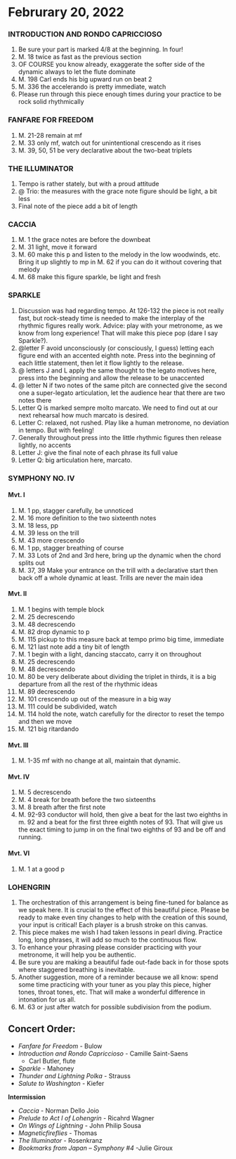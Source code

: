 # Februrary 20, 2022

### INTRODUCTION AND RONDO CAPRICCIOSO
1.  Be sure your part is marked 4/8 at the beginning.  In four!
2.  M. 18 twice as fast as the previous section
3.  OF COURSE you know already, exaggerate the softer side of the dynamic always to let the flute dominate
4.  M. 198 Carl ends his big upward run on beat 2
5.  M. 336 the accelerando is pretty immediate, watch
7.  Please run through this piece enough times during your practice to be rock solid rhythmically 

### FANFARE FOR FREEDOM
1.  M. 21-28 remain at mf
2.  M. 33 only mf, watch out for unintentional crescendo as it rises
1.  M. 39, 50, 51 be very declarative about the two-beat triplets

### THE ILLUMINATOR
1.  Tempo is rather stately, but with a proud attitude
2.  @ Trio: the measures with the grace note figure should be light, a bit less
3.  Final note of the piece add a bit of length

### CACCIA
1.  M. 1 the grace notes are before the downbeat
2.  M. 31 light, move it forward
3.  M. 60 make this p and listen to the melody in the low woodwinds, etc.  Bring it up slightly to mp in M. 62 if you can do it without covering that melody
4.  M. 68 make this figure sparkle, be light and fresh

### SPARKLE
1.  Discussion was had regarding tempo.  At 126-132 the piece is not really fast, but rock-steady time is needed to make the interplay of the rhythmic figures really work.  Advice:  play with your metronome, as we know from long experience!  That will make this piece pop (dare I say Sparkle?).  
2.  @letter F avoid unconsciously (or consciously, I guess) letting each figure end with an accented eighth note.  Press into the beginning of each little statement, then let it flow lightly to the release.  
3.  @ letters J and L apply the same thought to the legato motives here, press into the beginning and allow the release to be unaccented
4.  @ letter N if two notes of the same pitch are connected give the second one a super-legato articulation, let the audience hear that there are two notes there
5.  Letter Q is marked sempre molto marcato.  We need to find out at our next rehearsal how much marcato is desired.  
1. Letter C: relaxed, not rushed.  Play like a human metronome, no deviation in tempo.  But with feeling!
2.  Generally throughout press into the little rhythmic figures then release lightly, no accents
3.  Letter J:  give the final note of each phrase its full value
4.  Letter Q:  big articulation here, marcato.  

### SYMPHONY NO. IV
#### Mvt. I
1.  M. 1 pp, stagger carefully, be unnoticed
2.  M. 16 more definition to the two sixteenth notes
3.  M. 18 less, pp
4.  M. 39 less on the trill
5.  M. 43 more crescendo
1.  M. 1 pp, stagger breathing of course
2.  M. 33 Lots of 2nd and 3rd here, bring up the dynamic when the chord splits out
3.  M. 37, 39 Make your entrance on the trill with a declarative start then back off a whole dynamic at least.  Trills are never the main idea
#### Mvt. II
1.  M. 1 begins with temple block
2.  M. 25 decrescendo
3.  M. 48 decrescendo
4.  M. 82 drop dynamic to p
5.  M. 115 pickup to this measure back at tempo primo big time, immediate
6.  M. 121 last note add a tiny bit of length
1.  M. 1 begin with a light, dancing staccato, carry it on throughout
2.  M. 25 decrescendo
3.  M. 48 decrescendo
4.  M. 80 be very deliberate about dividing the triplet in thirds, it is a big departure from all the rest of the rhythmic ideas
5.  M. 89 decrescendo
6.  M. 101 crescendo up out of the measure in a big way
7.  M. 111 could be subdivided, watch
8.  M. 114 hold the note, watch carefully for the director to reset the tempo and then we move
9.  M. 121 big ritardando
#### Mvt. III
1.  M. 1-35 mf with no change at all, maintain that dynamic.  
#### Mvt. IV
1.  M. 5 decrescendo
1.  M. 4 break for breath before the two sixteenths
2.  M. 8 breath after the first note
3.  M. 92-93 conductor will hold, then give a beat for the last two eighths in m. 92 and a beat for the first three eighth notes of 93.  That will give us the exact timing to jump in on the final two eighths of 93 and be off and running. 
#### Mvt. VI
1.  M. 1 at a good p

### LOHENGRIN
1.  The orchestration of this arrangement is being fine-tuned for balance as we speak here.  It is crucial to the effect of this beautiful piece.  Please be ready to make even tiny changes to help with the creation of this sound, your input is critical!
Each player is a brush stroke on this canvas.  
2.  This piece makes me wish I had taken lessons in pearl diving.  Practice long, long phrases, it will add so much to the continuous flow.
3.  To enhance your phrasing please consider practicing with your metronome, it will help you be authentic.
4.  Be sure you are making a beautiful fade out-fade back in for those spots where staggered breathing is inevitable.
5.  Another suggestion, more of a reminder because we all know:  spend some time practicing with your tuner as you play this piece, higher tones, throat tones, etc.  That will make a wonderful difference in intonation for us all. 
6.  M. 63 or just after watch for possible subdivision from the podium.   


## Concert Order:

* *Fanfare for Freedom* - Bulow
* *Introduction and Rondo Capriccioso* - Camille Saint-Saens
    * Carl Butler, flute                           
* *Sparkle* - Mahoney
* *Thunder and Lightning Polka* - Strauss
* *Salute to Washington* - Kiefer

**Intermission**

* *Caccia* - Norman Dello Joio
* *Prelude to Act I of Lohengrin* - Ricahrd Wagner
*  *On Wings of Lightning* - John Philip Sousa
* *Magneticfireflies* - Thomas
* *The Illuminator* - Rosenkranz
* *Bookmarks from Japan – Symphony #4* -Julie Giroux